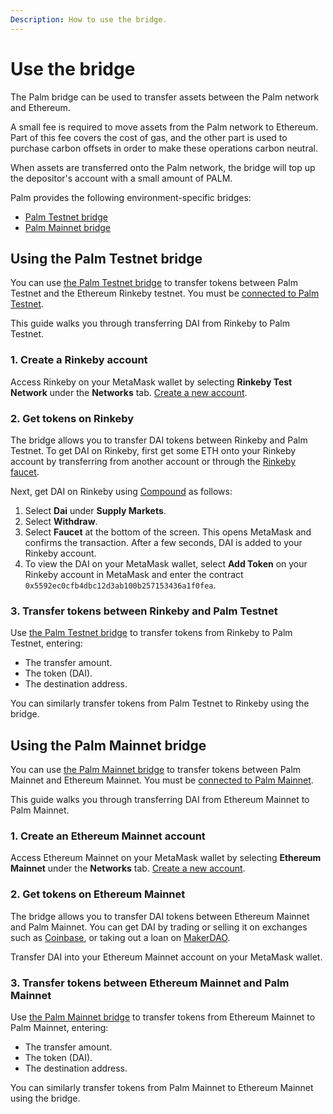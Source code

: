 ```yaml
---
Description: How to use the bridge.
---
```


# Use the bridge

The Palm bridge can be used to transfer assets between the Palm network and Ethereum.

A small fee is required to move assets from the Palm network to Ethereum.
Part of this fee covers the cost of gas, and the other part is used to purchase carbon offsets in order to make these
operations carbon neutral.

When assets are transferred onto the Palm network, the bridge will top up the depositor's account with a small amount of PALM.

Palm provides the following environment-specific bridges:

- [Palm Testnet bridge](https://app.palm-uat.xyz/bridge)
- [Palm Mainnet bridge](https://app.palm.io/bridge)

## Using the Palm Testnet bridge

You can use [the Palm Testnet bridge](https://app.palm-uat.xyz/bridge) to transfer tokens between Palm Testnet and
the Ethereum Rinkeby testnet.
You must be [connected to Palm Testnet](../Get-Started/Connect/Testnet.md).

This guide walks you through transferring DAI from Rinkeby to Palm Testnet.

### 1. Create a Rinkeby account

Access Rinkeby on your MetaMask wallet by selecting **Rinkeby Test Network** under the **Networks** tab.
[Create a new account](https://metamask.zendesk.com/hc/en-us/articles/360015289452-How-to-Create-an-Additional-Account-in-your-MetaMask-Wallet).

### 2. Get tokens on Rinkeby

The bridge allows you to transfer DAI tokens between Rinkeby and Palm Testnet.
To get DAI on Rinkeby, first get some ETH onto your Rinkeby account by transferring from another account or
through the [Rinkeby faucet](https://faucet.rinkeby.io/).

Next, get DAI on Rinkeby using [Compound](https://app.compound.finance/) as follows:

1. Select **Dai** under **Supply Markets**.
2. Select **Withdraw**.
3. Select **Faucet** at the bottom of the screen.
   This opens MetaMask and confirms the transaction.
   After a few seconds, DAI is added to your Rinkeby account.
4. To view the DAI on your MetaMask wallet, select **Add Token** on your Rinkeby account in MetaMask and enter the contract
   `0x5592ec0cfb4dbc12d3ab100b257153436a1f0fea`.

### 3. Transfer tokens between Rinkeby and Palm Testnet

Use [the Palm Testnet bridge](https://app.palm-uat.xyz/bridge) to transfer tokens from Rinkeby to Palm Testnet, entering:

- The transfer amount.
- The token (DAI).
- The destination address.

You can similarly transfer tokens from Palm Testnet to Rinkeby using the bridge.

## Using the Palm Mainnet bridge

You can use [the Palm Mainnet bridge](https://app.palm.io/bridge) to transfer tokens between Palm Mainnet and Ethereum Mainnet.
You must be [connected to Palm Mainnet](../Get-Started/Connect/Mainnet.md).

This guide walks you through transferring DAI from Ethereum Mainnet to Palm Mainnet.

### 1. Create an Ethereum Mainnet account

Access Ethereum Mainnet on your MetaMask wallet by selecting **Ethereum Mainnet** under the **Networks** tab.
[Create a new account](https://metamask.zendesk.com/hc/en-us/articles/360015289452-How-to-Create-an-Additional-Account-in-your-MetaMask-Wallet).

### 2. Get tokens on Ethereum Mainnet

The bridge allows you to transfer DAI tokens between Ethereum Mainnet and Palm Mainnet.
You can get DAI by trading or selling it on exchanges such as [Coinbase](https://www.coinbase.com/), or taking out a
loan on [MakerDAO](https://makerdao.com/en/).

Transfer DAI into your Ethereum Mainnet account on your MetaMask wallet.

### 3. Transfer tokens between Ethereum Mainnet and Palm Mainnet

Use [the Palm Mainnet bridge](https://app.palm.io/bridge) to transfer tokens from Ethereum Mainnet to Palm Mainnet, entering:

- The transfer amount.
- The token (DAI).
- The destination address.

You can similarly transfer tokens from Palm Mainnet to Ethereum Mainnet using the bridge.
